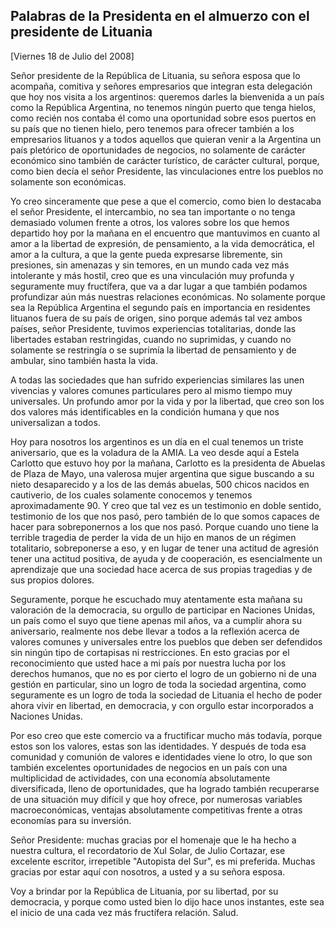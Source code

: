 Palabras de la Presidenta en el almuerzo con el presidente de Lituania
----------------------------------------------------------------------

[Viernes 18 de Julio del 2008]

Señor presidente de la República de Lituania, su señora esposa que lo
acompaña, comitiva y señores empresarios que integran esta delegación
que hoy nos visita a los argentinos: queremos darles la bienvenida a un
país como la República Argentina, no tenemos ningún puerto que tenga
hielos, como recién nos contaba él como una oportunidad sobre esos
puertos en su país que no tienen hielo, pero tenemos para ofrecer
también a los empresarios lituanos y a todos aquellos que quieran venir
a la Argentina un país pletórico de oportunidades de negocios, no
solamente de carácter económico sino también de carácter turístico, de
carácter cultural, porque, como bien decía el señor Presidente, las
vinculaciones entre los pueblos no solamente son económicas.

Yo creo sinceramente que pese a que el comercio, como bien lo destacaba
el señor Presidente, el intercambio, no sea tan importante o no tenga
demasiado volumen frente a otros, los valores sobre los que hemos
departido hoy por la mañana en el encuentro que mantuvimos en cuanto al
amor a la libertad de expresión, de pensamiento, a la vida democrática,
el amor a la cultura, a que la gente pueda expresarse libremente, sin
presiones, sin amenazas y sin temores, en un mundo cada vez más
intolerante y más hostil, creo que es una vinculación muy profunda y
seguramente muy fructífera, que va a dar lugar a que también podamos
profundizar aún más nuestras relaciones económicas. No solamente porque
sea la República Argentina el segundo país en importancia en residentes
lituanos fuera de su país de origen, sino porque además tal vez ambos
países, señor Presidente, tuvimos experiencias totalitarias, donde las
libertades estaban restringidas, cuando no suprimidas, y cuando no
solamente se restringía o se suprimía la libertad de pensamiento y de
ambular, sino también hasta la vida.

A todas las sociedades que han sufrido experiencias similares las unen
vivencias y valores comunes particulares pero al mismo tiempo muy
universales. Un profundo amor por la vida y por la libertad, que creo
son los dos valores más identificables en la condición humana y que nos
universalizan a todos.

Hoy para nosotros los argentinos es un día en el cual tenemos un triste
aniversario, que es la voladura de la AMIA. La veo desde aquí a Estela
Carlotto que estuvo hoy por la mañana, Carlotto es la presidenta de
Abuelas de Plaza de Mayo, una valerosa mujer argentina que sigue
buscando a su nieto desaparecido y a los de las demás abuelas, 500
chicos nacidos en cautiverio, de los cuales solamente conocemos y
tenemos aproximadamente 90. Y creo que tal vez es un testimonio en doble
sentido, testimonio de los que nos pasó, pero también de lo que somos
capaces de hacer para sobreponernos a los que nos pasó. Porque cuando
uno tiene la terrible tragedia de perder la vida de un hijo en manos de
un régimen totalitario, sobreponerse a eso, y en lugar de tener una
actitud de agresión tener una actitud positiva, de ayuda y de
cooperación, es esencialmente un aprendizaje que una sociedad hace
acerca de sus propias tragedias y de sus propios dolores.

Seguramente, porque he escuchado muy atentamente esta mañana su
valoración de la democracia, su orgullo de participar en Naciones
Unidas, un país como el suyo que tiene apenas mil años, va a cumplir
ahora su aniversario, realmente nos debe llevar a todos a la reflexión
acerca de valores comunes y universales entre los pueblos que deben ser
defendidos sin ningún tipo de cortapisas ni restricciones. En esto
gracias por el reconocimiento que usted hace a mi país por nuestra lucha
por los derechos humanos, que no es por cierto el logro de un gobierno
ni de una gestión en particular, sino un logro de toda la sociedad
argentina, como seguramente es un logro de toda la sociedad de Lituania
el hecho de poder ahora vivir en libertad, en democracia, y con orgullo
estar incorporados a Naciones Unidas.

Por eso creo que este comercio va a fructificar mucho más todavía,
porque estos son los valores, estas son las identidades. Y después de
toda esa comunidad y comunión de valores e identidades viene lo otro, lo
que son también excelentes oportunidades de negocios en un país con una
multiplicidad de actividades, con una economía absolutamente
diversificada, lleno de oportunidades, que ha logrado también
recuperarse de una situación muy difícil y que hoy ofrece, por numerosas
variables macroeconómicas, ventajas absolutamente competitivas frente a
otras economías para su inversión.

Señor Presidente: muchas gracias por el homenaje que le ha hecho a
nuestra cultura, el recordatorio de Xul Solar, de Julio Cortazar, ese
excelente escritor, irrepetible "Autopista del Sur", es mi preferida.
Muchas gracias por estar aquí con nosotros, a usted y a su señora
esposa.

Voy a brindar por la República de Lituania, por su libertad, por su
democracia, y porque como usted bien lo dijo hace unos instantes, este
sea el inicio de una cada vez más fructífera relación. Salud.
